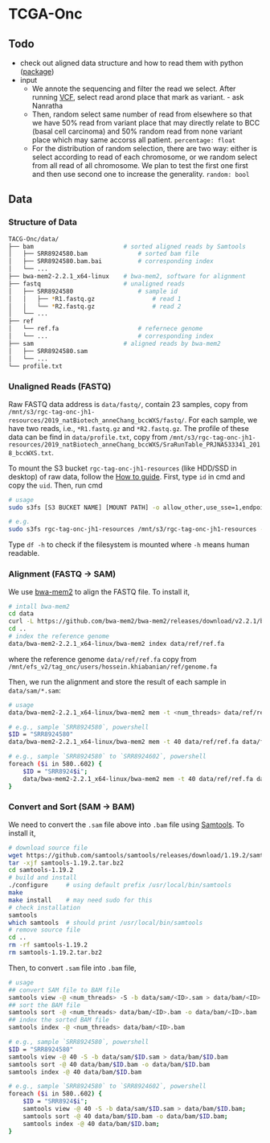 # TCGA-Onc

## Todo

-   check out aligned data structure and how to read them with python 
    ([package](https://github.com/pysam-developers/pysam))
-   input
    -   We annote the sequencing and filter the read we select. After running 
        [VCF](https://docs.gdc.cancer.gov/Data/Bioinformatics_Pipelines/DNA_Seq_Variant_Calling_Pipeline/#variant-call-annotation-workflow), 
        select read arond place that mark as variant. - ask Nanratha
    -   Then, random select same number of read from elsewhere so that we have 
        50% read from variant place that may directly relate to BCC (basal cell 
        carcinoma) and 50% random read from none variant place which may same 
        accorss all patient. `percentage: float` 
    -   For the distribution of random selection, there are two way: either is 
        select according to read of each chromosome, or we random select from 
        all read of all chromosome. We plan to test the first one first and then
        use second one to increase the generality. `random: bool`

## Data

### Structure of Data

```bash
TACG-Onc/data/
├── bam                         # sorted aligned reads by Samtools
│   ├── SRR8924580.bam              # sorted bam file
│   ├── SRR8924580.bam.bai          # corresponding index
│   └── ...
├── bwa-mem2-2.2.1_x64-linux    # bwa-mem2, software for alignment
├── fastq                       # unaligned reads
│   ├── SRR8924580                  # sample id
│   │   ├── *R1.fastq.gz                # read 1
│   │   └── *R2.fastq.gz                # read 2
│   └── ...
├── ref
│   └── ref.fa                      # refernece genome
│   └── ...                         # corresponding index
├── sam                         # aligned reads by bwa-mem2
│   ├── SRR8924580.sam
│   └── ...
└── profile.txt
```

### Unaligned Reads (FASTQ)

Raw FASTQ data address is `data/fastq/`, contain 23 samples, copy from 
`/mnt/s3/rgc-tag-onc-jh1-resources/2019_natBiotech_anneChang_bccWXS/fastq/`.
For each sample, we have two reads, i.e., `*R1.fastq.gz` and `*R2.fastq.gz`. 
The profile of these data can be find in `data/profile.txt`, copy from 
`/mnt/s3/rgc-tag-onc-jh1-resources/2019_natBiotech_anneChang_bccWXS/SraRunTable_PRJNA533341_2018_bccWXS.txt`.

To mount the S3 bucket `rgc-tag-onc-jh1-resources` (like HDD/SSD in desktop) of raw data, follow the [How to guide](https://confluence.regeneron.com/display/SUG/How+to+Install%2C+Configure%2C+and+Use+FUSE+for+S3+Mount).
First, type `id` in cmd and copy the `uid`. Then, run cmd
```bash
# usage
sudo s3fs [S3 BUCKET NAME] [MOUNT PATH] -o allow_other,use_sse=1,endpoint=us-east-1,uid=[YOUR UID],gid=1121400513,iam_role=auto

# e.g.
sudo s3fs rgc-tag-onc-jh1-resources /mnt/s3/rgc-tag-onc-jh1-resources -o allow_other,use_sse=1,endpoint=us-east-1,uid=777332657,gid=1121400513,iam_role=auto
```
Type `df -h` to check if the filesystem is mounted where `-h` means human readable. 

### Alignment (FASTQ -> SAM)

We use [bwa-mem2](https://github.com/bwa-mem2/bwa-mem2) to align the FASTQ file.
To install it,
```bash
# intall bwa-mem2
cd data
curl -L https://github.com/bwa-mem2/bwa-mem2/releases/download/v2.2.1/bwa-mem2-2.2.1_x64-linux.tar.bz2 | tar jxf -
cd ..
# index the reference genome
data/bwa-mem2-2.2.1_x64-linux/bwa-mem2 index data/ref/ref.fa
```
where the reference genome `data/ref/ref.fa` copy from 
`/mnt/efs_v2/tag_onc/users/hossein.khiabanian/ref/genome.fa`

Then, we run the alignment and store the result of each sample in 
`data/sam/*.sam`:
```bash
# usage
data/bwa-mem2-2.2.1_x64-linux/bwa-mem2 mem -t <num_threads> data/ref/ref.fa data/fastq/<ID>/*R1.fastq.gz data/fastq/<ID>/*R2.fastq.gz > data/sam/<ID>.sam

# e.g., sample `SRR8924580`, powershell
$ID = "SRR8924580"
data/bwa-mem2-2.2.1_x64-linux/bwa-mem2 mem -t 40 data/ref/ref.fa data/fastq/$ID/*R1.fastq.gz data/fastq/$ID/*R2.fastq.gz > data/sam/$ID.sam

# e.g., sample `SRR8924580` to `SRR8924602`, powershell
foreach ($i in 580..602) { 
    $ID = "SRR8924$i"; 
    data/bwa-mem2-2.2.1_x64-linux/bwa-mem2 mem -t 40 data/ref/ref.fa data/fastq/$ID/*R1.fastq.gz data/fastq/$ID/*R2.fastq.gz > data/sam/$ID.sam; 
}
```

### Convert and Sort (SAM -> BAM)

We need to convert the `.sam` file above into `.bam` file using [Samtools](https://www.htslib.org). 
To install it,
```bash
# download source file
wget https://github.com/samtools/samtools/releases/download/1.19.2/samtools-1.19.2.tar.bz2
tar -xjf samtools-1.19.2.tar.bz2
cd samtools-1.19.2
# build and install
./configure     # using default prefix /usr/local/bin/samtools
make
make install    # may need sudo for this
# check installation
samtools
which samtools  # should print /usr/local/bin/samtools
# remove source file
cd ..
rm -rf samtools-1.19.2
rm samtools-1.19.2.tar.bz2
```

Then, to convert `.sam` file into `.bam` file,
```bash
# usage
## convert SAM file to BAM file
samtools view -@ <num_threads> -S -b data/sam/<ID>.sam > data/bam/<ID>.bam
## sort the BAM file
samtools sort -@ <num_threads> data/bam/<ID>.bam -o data/bam/<ID>.bam
## index the sorted BAM file
samtools index -@ <num_threads> data/bam/<ID>.bam

# e.g., sample `SRR8924580`, powershell
$ID = "SRR8924580"
samtools view -@ 40 -S -b data/sam/$ID.sam > data/bam/$ID.bam
samtools sort -@ 40 data/bam/$ID.bam -o data/bam/$ID.bam
samtools index -@ 40 data/bam/$ID.bam

# e.g., sample `SRR8924580` to `SRR8924602`, powershell
foreach ($i in 580..602) { 
    $ID = "SRR8924$i"; 
    samtools view -@ 40 -S -b data/sam/$ID.sam > data/bam/$ID.bam;
    samtools sort -@ 40 data/bam/$ID.bam -o data/bam/$ID.bam;
    samtools index -@ 40 data/bam/$ID.bam;
}
```
